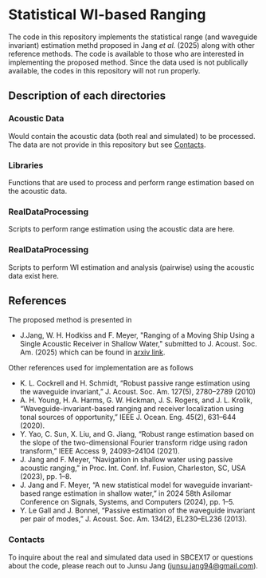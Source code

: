 # Statistical WI-based Ranging 
The code in this repository implements the statistical range (and waveguide invariant) estimation methd proposed in Jang *et al.* (2025) along with other reference methods. The code is available to those who are interested in implementing the proposed method. Since the data used is not publically available, the codes in this repository will not run properly.

## Description of each directories
### Acoustic Data
Would contain the acoustic data (both real and simulated) to be processed. The data are not provide in this repository but see [Contacts](#contacts).

### Libraries
Functions that are used to process and perform range estimation based on the acoustic data.

### RealDataProcessing
Scripts to perform range estimation using the acoustic data are here. 

### RealDataProcessing
Scripts to perform WI estimation and analysis (pairwise) using the acoustic data exist here. 

## References
The proposed method is presented in 
- J.Jang, W. H. Hodkiss and F. Meyer, "Ranging of a Moving Ship Using a Single Acoustic Receiver in Shallow Water," submitted to J. Acoust. Soc. Am. (2025)
which can be found in [arxiv link]().

Other references used for implementation are as follows
- K. L. Cockrell and H. Schmidt, “Robust passive range estimation using the waveguide invariant,” J. Acoust. Soc. Am. 127(5), 2780–2789 (2010)
- A. H. Young, H. A. Harms, G. W. Hickman, J. S. Rogers, and J. L. Krolik, “Waveguide-invariant-based ranging and receiver localization using tonal sources of opportunity,” IEEE J. Ocean. Eng. 45(2), 631–644 (2020).
- Y. Yao, C. Sun, X. Liu, and G. Jiang, “Robust range estimation based on the slope of the two-dimensional Fourier transform ridge using radon transform,” IEEE Access 9, 24093–24104 (2021).
- J. Jang and F. Meyer, “Navigation in shallow water using passive acoustic ranging,” in Proc. Int. Conf. Inf. Fusion, Charleston, SC, USA (2023), pp. 1–8.
- J. Jang and F. Meyer, “A new statistical model for waveguide invariant-based range estimation in shallow water,” in 2024 58th Asilomar Conference on Signals, Systems, and Computers (2024), pp. 1–5.
- Y. Le Gall and J. Bonnel, “Passive estimation of the waveguide invariant per pair of modes,” J. Acoust. Soc. Am. 134(2), EL230–EL236 (2013).

### Contacts
To inquire about the real and simulated data used in SBCEX17 or questions about the code, please reach out to Junsu Jang (junsu.jang94@gmail.com).